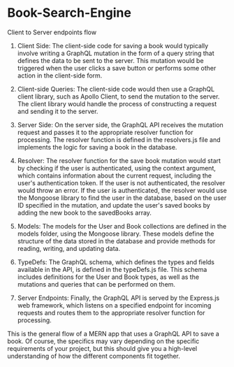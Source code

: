 # Book-Search-Engine

Client to Server endpoints flow

1. Client Side: The client-side code for saving a book would typically involve writing a GraphQL mutation in the form of a query string that defines the data to be sent to the server. This mutation would be triggered when the user clicks a save button or performs some other action in the client-side form.

2. Client-side Queries: The client-side code would then use a GraphQL client library, such as Apollo Client, to send the mutation to the server. The client library would handle the process of constructing a request and sending it to the server.

3. Server Side: On the server side, the GraphQL API receives the mutation request and passes it to the appropriate resolver function for processing. The resolver function is defined in the resolvers.js file and implements the logic for saving a book in the database.

4. Resolver: The resolver function for the save book mutation would start by checking if the user is authenticated, using the context argument, which contains information about the current request, including the user's authentication token. If the user is not authenticated, the resolver would throw an error. If the user is authenticated, the resolver would use the Mongoose library to find the user in the database, based on the user ID specified in the mutation, and update the user's saved books by adding the new book to the savedBooks array.

5. Models: The models for the User and Book collections are defined in the models folder, using the Mongoose library. These models define the structure of the data stored in the database and provide methods for reading, writing, and updating data.

6. TypeDefs: The GraphQL schema, which defines the types and fields available in the API, is defined in the typeDefs.js file. This schema includes definitions for the User and Book types, as well as the mutations and queries that can be performed on them.

7. Server Endpoints: Finally, the GraphQL API is served by the Express.js web framework, which listens on a specified endpoint for incoming requests and routes them to the appropriate resolver function for processing.

This is the general flow of a MERN app that uses a GraphQL API to save a book. Of course, the specifics may vary depending on the specific requirements of your project, but this should give you a high-level understanding of how the different components fit together.




